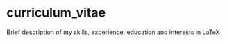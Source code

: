 curriculum_vitae
================

Brief description of my skills, experience, education and interests in LaTeX
